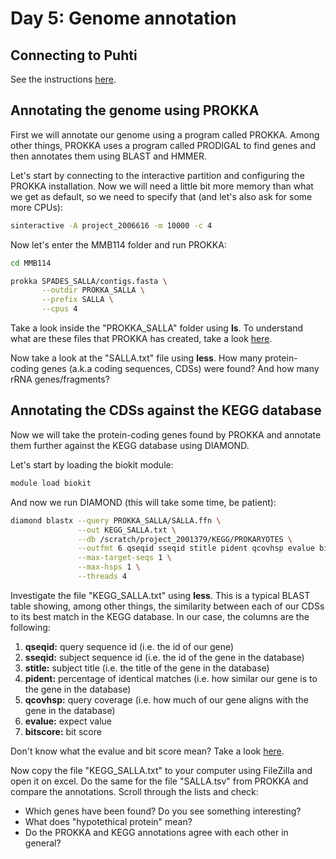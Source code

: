 # Day 5: Genome annotation

## Connecting to Puhti

See the instructions [here](01-UNIX-and-CSC.md#connecting-to-puhti).

## Annotating the genome using PROKKA

First we will annotate our genome using a program called PROKKA. Among other things, PROKKA uses a program called PRODIGAL to find genes and then annotates them using BLAST and HMMER.  

Let's start by connecting to the interactive partition and configuring the PROKKA installation. Now we will need a little bit more memory than what we get as default, so we need to specify that (and let's also ask for some more CPUs):

```bash
sinteractive -A project_2006616 -m 10000 -c 4

```

Now let's enter the MMB114 folder and run PROKKA:

```bash
cd MMB114

prokka SPADES_SALLA/contigs.fasta \
       --outdir PROKKA_SALLA \
       --prefix SALLA \
       --cpus 4
```

Take a look inside the "PROKKA_SALLA" folder using **ls**. To understand what are these files that PROKKA has created, take a look [here](https://github.com/tseemann/prokka#output-files).

Now take a look at the "SALLA.txt" file using **less**. How many protein-coding genes (a.k.a coding sequences, CDSs) were found? And how many rRNA genes/fragments?

## Annotating the CDSs against the KEGG database

Now we will take the protein-coding genes found by PROKKA and annotate them further against the KEGG database using DIAMOND.  

Let's start by loading the biokit module:

```bash
module load biokit
```

And now we run DIAMOND (this will take some time, be patient):

```bash
diamond blastx --query PROKKA_SALLA/SALLA.ffn \
               --out KEGG_SALLA.txt \
               --db /scratch/project_2001379/KEGG/PROKARYOTES \
               --outfmt 6 qseqid sseqid stitle pident qcovhsp evalue bitscore \
               --max-target-seqs 1 \
               --max-hsps 1 \
               --threads 4
```

Investigate the file "KEGG_SALLA.txt" using **less**. This is a typical BLAST table showing, among other things, the similarity between each of our CDSs to its best match in the KEGG database. In our case, the columns are the following:

1. **qseqid:** query sequence id (i.e. the id of our gene)
2. **sseqid:** subject sequence id (i.e. the id of the gene in the database)
3. **stitle:** subject title (i.e. the title of the gene in the database)
4. **pident:** percentage of identical matches (i.e. how similar our gene is to the gene in the database)
5. **qcovhsp:** query coverage (i.e. how much of our gene aligns with the gene in the database)
6. **evalue:** expect value
7. **bitscore:** bit score

Don't know what the evalue and bit score mean? Take a look [here](https://sites.google.com/site/wiki4metagenomics/tools/blast/evalue).

Now copy the file "KEGG_SALLA.txt" to your computer using FileZilla and open it on excel. Do the same for the file "SALLA.tsv" from PROKKA and compare the annotations. Scroll through the lists and check:
* Which genes have been found? Do you see something interesting?
* What does "hypotethical protein" mean?
* Do the PROKKA and KEGG annotations agree with each other in general?

